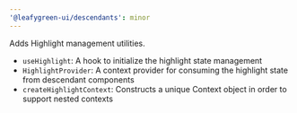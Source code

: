 ```yaml
---
'@leafygreen-ui/descendants': minor
---
```


Adds Highlight management utilities. 
- `useHighlight`: A hook to initialize the highlight state management
- `HighlightProvider`: A context provider for consuming the highlight state from descendant components
- `createHighlightContext`: Constructs a unique Context object in order to support nested contexts 

